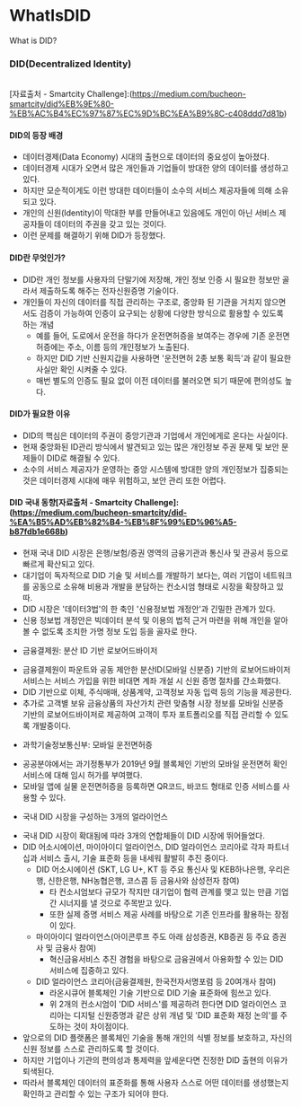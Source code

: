 # WhatIsDID
What is DID?

### DID(Decentralized Identity) 
<br>[자료출처 - Smartcity Challenge]:(https://medium.com/bucheon-smartcity/did%EB%9E%80-%EB%AC%B4%EC%97%87%EC%9D%BC%EA%B9%8C-c408ddd7d81b)

#### DID의 등장 배경
- 데이터경제(Data Economy) 시대의 출현으로 데이터의 중요성이 높아졌다.
- 데이터경제 시대가 오면서 많은 개인들과 기업들이 방대한 양의 데이터를 생성하고 있다.
- 하지만 모순적이게도 이런 방대한 데이터들이 소수의 서비스 제공자들에 의해 소유되고 있다.
- 개인의 신원(Identity)이 막대한 부를 만들어내고 있음에도 개인이 아닌 서비스 제공자들이 데이터의 주권을 갖고 있는 것이다.
- 이런 문제를 해결하기 위해 DID가 등장했다.

#### DID란 무엇인가?
- DID란 개인 정보를 사용자의 단말기에 저장해, 개인 정보 인증 시 필요한 정보만 골라서 제출하도록 해주는 전자신원증명 기술이다.
- 개인들이 자신의 데이터를 직접 관리하는 구조로, 중앙화 된 기관을 거치지 않으면서도 검증이 가능하여 인증이 요구되는 상황에 다양한 방식으로 활용할 수 있도록 하는 개념
  - 예를 들어, 도로에서 운전을 하다가 운전면허증을 보여주는 경우에 기존 운전면허증에는 주소, 이름 등의 개인정보가 노출된다.
  - 하지만 DID 기반 신원지갑을 사용하면 '운전면허 2종 보통 획득'과 같이 필요한 사실만 확인 시켜줄 수 있다.
  - 매번 별도의 인증도 필요 없이 이전 데이터를 불러오면 되기 때문에 편의성도 높다.

#### DID가 필요한 이유
- DID의 핵심은 데이터의 주권이 중앙기관과 기업에서 개인에게로 온다는 사실이다.
- 현재 중앙화된 ID관리 방식에서 발견되고 있는 많은 개인정보 주권 문제 및 보안 문제들이 DID로 해결될 수 있다.
- 소수의 서비스 제공자가 운영하는 중앙 시스템에 방대한 양의 개인정보가 집중되는 것은 데이터경제 시대에 매우 위험하고, 보안 관리 또한 어렵다.

#### DID 국내 동향[자료출처 - Smartcity Challenge]:(https://medium.com/bucheon-smartcity/did-%EA%B5%AD%EB%82%B4-%EB%8F%99%ED%96%A5-b87fdb1e668b)
- 현재 국내 DID 시장은 은행/보험/증권 영역의 금융기관과 통신사 및 관공서 등으로 빠르게 확산되고 있다.
- 대기업이 독자적으로 DID 기술 및 서비스를 개발하기 보다는, 여러 기업이 네트워크를 공동으로 소유해 비용과 개발을 분담하는 컨소시엄 형태로 시장을 확장하고 있따.
- DID 시장은 '데이터3법'의 한 축인 '신용정보법 개정안'과 긴밀한 관계가 있다.
- 신용 정보법 개정안은 빅데이터 분석 및 이용의 법적 근거 마련을 위해 개인을 알아볼 수 없도록 조치한 가명 정보 도입 등을 골자로 한다.

* 금융결제원: 분산 ID 기반 로보어드바이저
- 금융결제원이 파운트와 공동 제안한 분산ID(모바일 신분증) 기반의 로보어드바이저 서비스는 서비스 가입을 위한 비대면 계좌 개설 시 신원 증명 절차를 간소화했다.
- DID 기반으로 이체, 주식매매, 상품계약, 고객정보 자동 입력 등의 기능을 제공한다.
- 추가로 고객별 보유 금융상품의 자산가치 관련 맞춤형 시장 정보를 모바일 신분증 기반의 로보어드바이저로 제공하여 고객이 투자 포트폴리오를 직접 관리할 수 있도록 개발중이다.

* 과학기술정보통신부: 모바일 운전면허증
- 공공분야에서는 과기정통부가 2019년 9월 블록체인 기반의 모바일 운전면허 확인 서비스에 대해 임시 허가를 부여했다.
- 모바일 앱에 실물 운전면허증을 등록하면 QR코드, 바코드 형태로 인증 서비스를 사용할 수 있다.

* 국내 DID 시장을 구성하는 3개의 얼라이언스
- 국내 DID 시장이 확대됨에 따라 3개의 연합체들이 DID 시장에 뛰어들었다.
- DID 어소시에이션, 마이아이디 얼라이언스, DID 얼라이언스 코리아로 각자 파트너십과 서비스 출시, 기술 표준화 등을 내세워 활발히 추진 중이다.
  - DID 어소시에이션 (SKT, LG U+, KT 등 주요 통신사 및 KEB하나은행, 우리은행, 신한은행, NH농협은행, 코스콤 등 금융사와 삼성전자 참여)
    - 타 컨소시엄보다 규모가 작지만 대기업이 협력 관계를 맺고 있는 만큼 기업 간 시너지를 낼 것으로 주목받고 있다.
    - 또한 실제 증명 서비스 제공 사례를 바탕으로 기존 인프라를 활용하는 장점이 있다.
  - 마이아이디 얼라이언스(아이콘루프 주도 아래 삼성증권, KB증권 등 주요 증권사 및 금융사 참여)
    - 혁신금융서비스 추진 경험을 바탕으로 금융권에서 아용화할 수 있는 DID 서비스에 집중하고 있다.
  - DID 얼라이언스 코리아(금융결제원, 한국전자서명포럼 등 20여개사 참여)
    - 라온시큐어 블록체인 기술 기반으로 DID 기술 표준화에 힘쓰고 있다.
    - 위 2개의 컨소시엄이 'DID 서비스'를 제공하려 한다면 DID 얼라이언스 코리아는 디지털 신원증명과 같은 상위 개념 및 'DID 표준화 재정 논의'를 주도하는 것이 차이점이다.
- 앞으로의 DID 플랫폼은 블록체인 기술을 통해 개인의 식별 정보를 보호하고, 자신의 신원 정보를 스스로 관리하도록 할 것이다.
- 하지만 기업이나 기관의 편의성과 통제력을 앞세운다면 진정한 DID 출현의 이유가 퇴색된다.
- 따라서 블록체인 데이터의 표준화를 통해 사용자 스스로 어떤 데이터를 생성했는지 확인하고 관리할 수 있는 구조가 되어야 한다.


